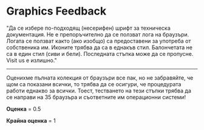 # Graphics Feedback #
"Да се избере по-подходящ (несерифен) шрифт за техническа документация.
Не е препоръчително да се ползват лога на браузъри. Логата се ползват както (ако изобщо) са предоставени за употреба от собственика им. 
Иконите трябва да са в еднакъв стил.
Балончетата не са в един стил (сиви и бели).
Последната стъпка може да се пропусне.
Visit us е излишно."

---
Оценихме пълната колекция от браузъри все пак, но не забравяйте, че щом са показани всички, то трябва да се осигури, че процедурата работи еднакво за всички. Тоест, тестването на тези стъпки трябва да се направи на 35 браузъра и съответните им операционни системи!

**Оценка** = 0.5

**Крайна оценка** = 1
